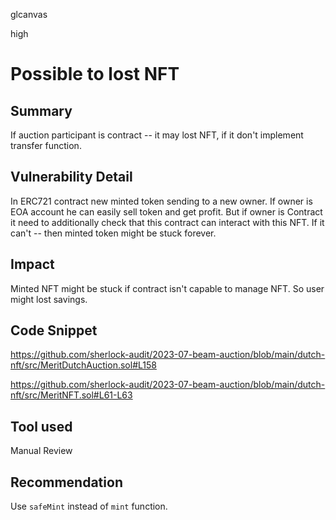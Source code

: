 glcanvas

high

# Possible to lost NFT

## Summary

If auction participant is contract -- it may lost NFT, if it don't implement transfer function.

## Vulnerability Detail

In ERC721 contract new minted token sending to a new owner. 
If owner is EOA account he can easily sell token and get profit.
But if owner is Contract it need to additionally check that this contract can interact with this NFT. If it can't -- then minted token might be stuck forever.

## Impact

Minted NFT might be stuck if contract isn't capable to manage NFT. So user might lost savings.

## Code Snippet

https://github.com/sherlock-audit/2023-07-beam-auction/blob/main/dutch-nft/src/MeritDutchAuction.sol#L158

https://github.com/sherlock-audit/2023-07-beam-auction/blob/main/dutch-nft/src/MeritNFT.sol#L61-L63

## Tool used

Manual Review

## Recommendation

Use `safeMint` instead of `mint` function. 
